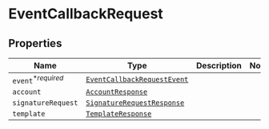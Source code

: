 

# EventCallbackRequest



## Properties

| Name | Type | Description | Notes |
|------------ | ------------- | ------------- | -------------|
| `event`<sup>*_required_</sup> | [```EventCallbackRequestEvent```](EventCallbackRequestEvent.md) |    |  |
| `account` | [```AccountResponse```](AccountResponse.md) |    |  |
| `signatureRequest` | [```SignatureRequestResponse```](SignatureRequestResponse.md) |    |  |
| `template` | [```TemplateResponse```](TemplateResponse.md) |    |  |



